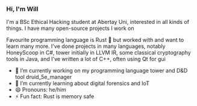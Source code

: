 ### Hi, I'm Will

I'm a BSc Ethical Hacking student at Abertay Uni, interested in all kinds of things. I have many open-source projects I work on

Favourite programming language is Rust 🦀 but worked with and want to learn many more. I've done projects in many languages, notably HoneyScoop in C#, tower initially in LLVM IR, some classical cryptography tools in Java, and I've written a lot of C++, often using Qt for gui

- 🔭 I’m currently working on my programming language tower and D&D tool druid_5e_manager
- 🌱 I’m currently learning about digital forensics and IoT
- 😄 Pronouns: he/him
- ⚡ Fun fact: Rust is memory safe

<!--
TODO Maybe add more to this, idk what to say really. The below stuff is what Github provided by default, maybe can use some of them

- 🔭 I’m currently working on ...
- 🌱 I’m currently learning ...
- 👯 I’m looking to collaborate on ...
- 🤔 I’m looking for help with ...
- 💬 Ask me about ...
- 📫 How to reach me: ...
- 😄 Pronouns: ...
- ⚡ Fun fact: ...
-->
